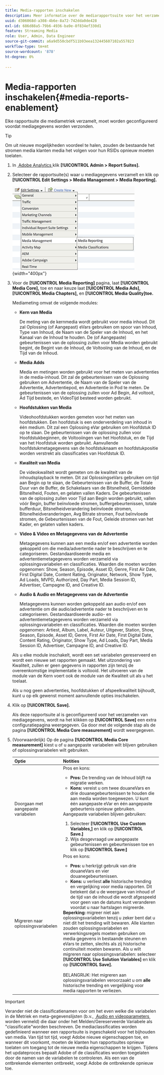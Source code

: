 ```yaml
---
title: Media-rapporten inschakelen
description: Meer informatie over de mediarapportsuite voor het verzamelen van mediummetriek.  Voer de volgende stappen uit om mediapporten te configureren voordat mediagegevens worden verzonden.
uuid: d306068d-a308-4b6e-8a72-742dda0de428
exl-id: 686d88a5-79b6-4936-ba9e-8f834ef330d1
feature: Streaming Media
role: User, Admin, Data Engineer
source-git-commit: a6a9d550cbdf511b93eea132445607102a557823
workflow-type: tm+mt
source-wordcount: '878'
ht-degree: 0%

---
```


# Media-rapporten inschakelen{#media-reports-enablement}

Elke rapportsuite die mediametriek verzamelt, moet worden geconfigureerd voordat mediagegevens worden verzonden.

>[!TIP]
>
>Om uit nieuwe mogelijkheden voordeel te halen, zouden de bestaande het stromen media klanten media het volgen voor hun RSIDs opnieuw moeten toelaten.

1. In [&#x200B; Adobe Analytics &#x200B;](https://experience.adobe.com) klik **[!UICONTROL Admin > Report Suites].**
1. Selecteer de rapportsuite(s) waar u mediagegevens verzamelt en klik op **[!UICONTROL Edit Settings > Media Management > Media Reporting].**

   ![](assets/media-reporting.png){width="400px"}

1. Voor de **[!UICONTROL Media Reporting]** pagina, laat **[!UICONTROL Media Core],** toe en naar keuze laat **[!UICONTROL Media Ads],** **[!UICONTROL Media Chapters],** en **[!UICONTROL Media Quality]toe.**

   Mediameting omvat de volgende modules:

   * **Kern van Media**

     De meting van de kernmedia wordt gebruikt voor media inhoud. Dit zal Oplossing (of Aangepast) eVars gebruiken om spoor van Inhoud, Type van Inhoud, de Naam van de Speler van de Inhoud, en het Kanaal van de Inhoud te houden. De (of Aangepaste) gebeurtenissen van de oplossing zullen voor Media worden gebruikt begint, de Begint van de Inhoud, de Voltooiing van de Inhoud, en de Tijd van de Inhoud.

   * **Media Adds**

     Media en metingen worden gebruikt voor het meten van advertenties in de media-inhoud. Dit zal de gebeurtenissen van de Oplossing gebruiken om Advertentie, de Naam van de Speler van de Advertentie, Advertentiepod, en Advertentie in Pod te meten. De gebeurtenissen van de oplossing zullen voor Ad Begin, Ad voltooit, Ad Tijd bestede, en VideoTijd besteed worden gebruikt.

   * **Hoofdstukken van Media**

     Videohoofdstukken worden gemeten voor het meten van hoofdstukken. Een hoofdstuk is een onderverdeling van inhoud in één medium. Dit zal een Oplossing eVar gebruiken om Hoofdstuk ID op te slaan. De gebeurtenissen van de oplossing zullen voor Hoofdstukbeginnen, de Voltooiingen van het Hoofdstuk, en de Tijd van het Hoofdstuk worden gebruikt. Aanvullende hoofdstukmetagegevens van de hoofdstuknaam en hoofdstukpositie worden verstrekt als classificaties van Hoofdstuk ID.

   * **Kwaliteit van Media**

     De videokwaliteit wordt gemeten om de kwaliteit van de inhoudsplayback te meten. Dit zal OplossingseVars gebruiken om tijd aan Begin op te slaan, de Gebeurtenissen van de Buffer, de Totale Duur van de Buffer, de Schakelaars van de Bitsnelheid, Gemiddelde Bitsnelheid, Fouten, en gelaten vallen Kaders. De gebeurtenissen van de oplossing zullen voor Tijd aan Begin worden gebruikt, vallen vóór Begin, buffer beïnvloede stromen, buffergebeurtenissen, totale bufferduur, Bitsnelheidverandering beïnvloede stromen, Bitsnelheidveranderingen, Avg Bitrate stromen, Fout beïnvloede stromen, de Gebeurtenissen van de Fout, Geleide stromen van het Kader, en gelaten vallen kaders.

   * **Video &amp; Video en Metagegevens van de Advertentie**

     Metagegevens kunnen aan een media en/of een advertentie worden gekoppeld om die media/advertentie nader te beschrijven en te categoriseren. Gestandaardiseerde media en advertentiemetagegevens worden verzameld via oplossingsvariabelen en classificaties. Waarden die moeten worden opgenomen: Show, Season, Episode, Asset ID, Genre, First Air Date, First Digital Date, Content Rating, Originator, Network, Show Type, Ad Loads, MVPD, Authorized, Day Part, Media Session ID, Advertiser, Campagne ID, and Creative ID.

   * **Audio &amp; Audio en Metagegevens van de Advertentie**

     Metagegevens kunnen worden gekoppeld aan audio en/of een advertentie om die audio/advertentie nader te beschrijven en te categoriseren. Gestandaardiseerde audio- en advertentiemetagegevens worden verzameld via oplossingsvariabelen en classificaties. Waarden die moeten worden opgenomen: Artiest, Album, Label, Auteur, Uitgever, Station, Show, Season, Episode, Asset ID, Genre, First Air Date, First Digital Date, Content Rating, Originator, Show Type, Ad Loads, Day Part, Media Session ID, Advertiser, Campagne ID, and Creative ID.

   Als u elke module inschakelt, wordt een set variabelen gereserveerd en wordt een nieuwe set rapporten gemaakt. Met uitzondering van Kwaliteit, zullen er geen gegevens in rapporten zijn tenzij de overeenkomstige implementatie is voltooid. Het uitvoeren van de module van de Kern voert ook de module van de Kwaliteit uit als u het toelaat.

   Als u nog geen advertenties, hoofdstukken of afspeelkwaliteit bijhoudt, kunt u op elk gewenst moment aanvullende opties inschakelen.

1. Klik op **[!UICONTROL Save].**

   Als deze rapportsuite al is geconfigureerd voor het verzamelen van mediagegevens, wordt na het klikken op **[!UICONTROL Save]** een extra configuratiepagina weergegeven. Ga door met de volgende stap als de pagina **[!UICONTROL Media Core measurement]** wordt weergegeven.

1. (Voorwaardelijk) Op de pagina **[!UICONTROL Media Core measurement]** kiest u of u aangepaste variabelen wilt blijven gebruiken of oplossingvariabelen wilt gebruiken.

   | Optie | Notities |
   | --- | --- |
   | Doorgaan met aangepaste variabelen | Pros en kons:<ul> <li> **Pros:** De trending van de Inhoud blijft na migratie werken. </li> <li> **Kons:** vereist u om twee douaneVars en drie douanegebeurtenissen te houden die aan media worden toegewezen. U kunt één aangepaste eVar en één aangepaste gebeurtenis opnieuw gebruiken. </li> </ul> Aangepaste variabelen blijven gebruiken: <ol> <li>Selecteer **[!UICONTROL Use Custom Variables,]** en klik op **[!UICONTROL Save.]** </li> <li>Wijs desgevraagd uw aangepaste gebeurtenissen en gebeurtenissen toe en klik op **[!UICONTROL Save:]** </li> </ol> |
   | Migreren naar oplossingsvariabelen | Pros en kons:<ul> <li> **Pros:** u herkrijgt gebruik van drie douaneVars en vier douanegebeurtenissen. </li> <li> **Kons:** u verliest **alle** historische trending en vergelijking voor media rapporten. Dit betekent dat u de weergave van inhoud of de tijd van de inhoud die wordt afgespeeld voor geen van de datums kunt veranderen voordat u naar hartslagen migreerde. </li> </ul> **Beperking:** migreer niet aan oplossingsvariabelen tenzij u zeker bent dat u niet dit het trending wilt bewaren. Alle klanten zouden oplossingsvariabelen en verwerkingsregels moeten gebruiken om media gegevens in bestaande steunen en eVars te zetten, slechts als zij historische continuïteit moeten bewaren. Als u wilt migreren naar oplossingsvariabelen: selecteer **[!UICONTROL Use Solution Variables]** en klik op **[!UICONTROL Save].** <br><br> BELANGRIJK: Het migreren aan oplossingsvariabelen veroorzaakt u om **alle** historische trending en vergelijking voor media rapporten te verliezen. |

>[!IMPORTANT]
>
>Verander niet de classificatienamen voor om het even welke die variabelen in de Metriek en meta-gegevenslijsten (b.v., [&#x200B; Audio en videoparameters &#x200B;](/help/metrics-and-metadata/audio-video-parameters.md) worden vermeld) die daar onder het Melden/Gereserveerde Variabele als &quot;classificatie&quot;worden beschreven. De mediaclassificaties worden gedefinieerd wanneer een rapportsuite is ingeschakeld voor het bijhouden van media. Van tijd tot tijd, voegt Adobe nieuwe eigenschappen toe, en wanneer dit voorkomt, moeten de klanten hun rapportsuites opnieuw toelaten om toegang tot de nieuwe media eigenschappen te krijgen. Tijdens het updateproces bepaalt Adobe of de classificaties worden toegelaten door de namen van de variabelen te controleren. Als een van de ontbrekende elementen ontbreekt, voegt Adobe de ontbrekende opnieuw toe.
